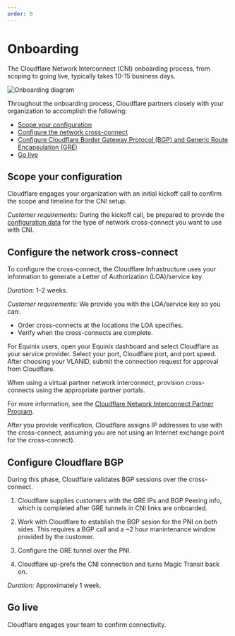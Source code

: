 ```yaml
---
order: 0
---
```


# Onboarding

The Cloudflare Network Interconnect (CNI) onboarding process, from scoping to going live, typically takes 10-15 business days.

![Onboarding diagram](../static/cni-onboarding.png)

Throughout the onboarding process, Cloudflare partners closely with your organization to accomplish the following:

* [Scope your configuration](#scope-your-configuration)
* [Configure the network cross-connect](#configure-the-network-cross-connect)
* [Configure Cloudflare Border Gateway Protocol (BGP) and Generic Route Encapsulation (GRE)](#configure-cloudflare-bgp-and-gre)
* [Go live](#go-live)

## Scope your configuration

Cloudflare engages your organization with an initial kickoff call to confirm the scope and timeline for the CNI setup.

_Customer requirements:_ During the kickoff call, be prepared to provide the [configuration data](/network-interconnect/set-up-cni/configuration-data/) for the type of network cross-connect you want to use with CNI.

## Configure the network cross-connect

To configure the cross-connect, the Cloudflare Infrastructure uses your information to generate a Letter of Authorization (LOA)/service key.

_Duration:_ 1–2 weeks.

_Customer requirements:_ We provide you with the LOA/service key so you can:

* Order cross-connects at the locations the LOA specifies.
* Verify when the cross-connects are complete.

For Equinix users, open your Equinix dashboard and select Cloudflare as your service provider. Select your port, Cloudflare port, and port speed. After choosing your VLANID, submit the connection request for approval from Cloudflare.

<Aside type='note'>

When using a virtual partner network interconnect, provision cross-connects using the appropriate partner portals.

For more information, see the [Cloudflare Network Interconnect Partner Program](https://www.cloudflare.com/network-interconnect-partnerships/).

</Aside>

After you provide verification, Cloudflare assigns IP addresses to use with the cross-connect, assuming you are not using an Internet exchange point for the cross-connect).

## Configure Cloudflare BGP

During this phase, Cloudflare validates BGP sessions over the cross-connect.

1. Cloudflare supplies customers with the GRE IPs and BGP Peering info, which is completed after GRE tunnels in CNI links are onboarded.

2. Work with Cloudflare to establish the BGP sesion for the PNI on both sides. This requires a BGP call and a ~2 hour manintenance window provided by the customer.

3. Configure the GRE tunnel over the PNI.

4. Cloudflare up-prefs the CNI connection and turns Magic Transit back on.

_Duration:_ Approximately 1 week.

## Go live

Cloudflare engages your team to confirm connectivity.
